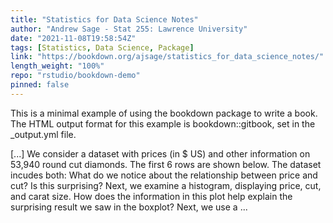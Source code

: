 ```yaml
---
title: "Statistics for Data Science Notes"
author: "Andrew Sage - Stat 255: Lawrence University"
date: "2021-11-08T19:58:54Z"
tags: [Statistics, Data Science, Package]
link: "https://bookdown.org/ajsage/statistics_for_data_science_notes/"
length_weight: "100%"
repo: "rstudio/bookdown-demo"
pinned: false
---
```


<p>This is a minimal example of using the bookdown package to write a book.
The HTML output format for this example is bookdown::gitbook,
set in the _output.yml file.</p> [...] We consider a dataset with prices (in $ US) and other information on 53,940 round cut diamonds. The first 6 rows are shown below. The dataset incudes both: What do we notice about the relationship between price and cut? Is this surprising? Next, we examine a histogram, displaying price, cut, and carat size. How does the information in this plot help explain the surprising result we saw in the boxplot? Next, we use a ...
